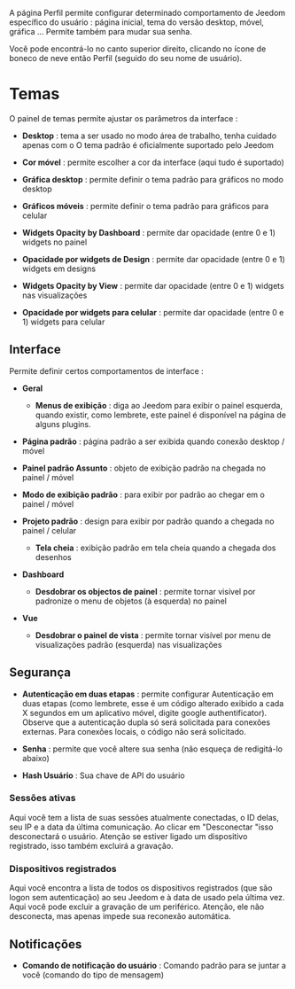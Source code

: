 A página Perfil permite configurar determinado comportamento de
Jeedom específico do usuário : página inicial, tema do
versão desktop, móvel, gráfica ... Permite
também para mudar sua senha.

Você pode encontrá-lo no canto superior direito, clicando no ícone de boneco de neve
então Perfil (seguido do seu nome de usuário).

Temas 
======

O painel de temas permite ajustar os parâmetros da interface :

-   **Desktop** : tema a ser usado no modo área de trabalho, tenha cuidado apenas com o
    O tema padrão é oficialmente suportado pelo Jeedom

-   **Cor móvel** : permite escolher a cor da interface
    (aqui tudo é suportado)

-   **Gráfica desktop** : permite definir o tema padrão para
    gráficos no modo desktop

-   **Gráficos móveis** : permite definir o tema padrão para
    gráficos para celular

-   **Widgets Opacity by Dashboard** : permite dar opacidade
    (entre 0 e 1) widgets no painel

-   **Opacidade por widgets de Design** : permite dar opacidade
    (entre 0 e 1) widgets em designs

-   **Widgets Opacity by View** : permite dar opacidade (entre
    0 e 1) widgets nas visualizações

-   **Opacidade por widgets para celular** : permite dar opacidade
    (entre 0 e 1) widgets para celular

Interface 
---------

Permite definir certos comportamentos de interface :

-   **Geral**

    -   **Menus de exibição** : diga ao Jeedom para exibir o painel
        esquerda, quando existir, como lembrete, este painel é
        disponível na página de alguns plugins.

-   **Página padrão** : página padrão a ser exibida quando
    conexão desktop / móvel

-   **Painel padrão Assunto** : objeto de exibição padrão
    na chegada no painel / móvel

-   **Modo de exibição padrão** : para exibir por padrão ao chegar em
    o painel / móvel

-   **Projeto padrão** : design para exibir por padrão quando
    a chegada no painel / celular

    -   **Tela cheia** : exibição padrão em tela cheia quando
        a chegada dos desenhos
        
-   **Dashboard**

    -   **Desdobrar os objectos de painel** : permite tornar visível por
        padronize o menu de objetos (à esquerda) no painel

-   **Vue**

    -   **Desdobrar o painel de vista** : permite tornar visível por
        menu de visualizações padrão (esquerda) nas visualizações

Segurança 
--------

-   **Autenticação em duas etapas** : permite configurar
    Autenticação em duas etapas (como lembrete, esse é um código alterado
    exibido a cada X segundos em um aplicativo móvel, digite
    google authentificator). Observe que a autenticação dupla só será solicitada para conexões externas. Para conexões locais, o código não será solicitado.

-   **Senha** : permite que você altere sua senha (não
    esqueça de redigitá-lo abaixo)

-   **Hash Usuário** : Sua chave de API do usuário

### Sessões ativas 

Aqui você tem a lista de suas sessões atualmente conectadas, o ID delas,
seu IP e a data da última comunicação. Ao clicar em
"Desconectar "isso desconectará o usuário. Atenção se estiver ligado
um dispositivo registrado, isso também excluirá a gravação.

### Dispositivos registrados 

Aqui você encontra a lista de todos os dispositivos registrados (que são
logon sem autenticação) ao seu Jeedom e à data de
usado pela última vez. Aqui você pode excluir a gravação de um
periférico. Atenção, ele não desconecta, mas apenas impede
sua reconexão automática.

Notificações 
-------------

-   **Comando de notificação do usuário** : Comando padrão para
    se juntar a você (comando do tipo de mensagem)


